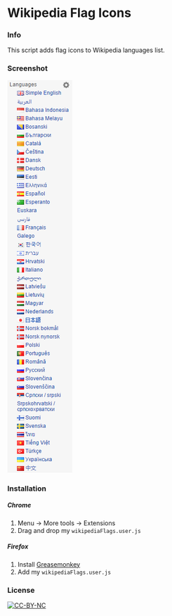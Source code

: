 # Wikipedia Flag Icons

### Info
This script adds flag icons to Wikipedia languages list.

### Screenshot
[![Screenshot](https://raw.githubusercontent.com/DavideViolante/Wikipedia-Flag-Icons/master/screenshot.png)](#)

### Installation
##### Chrome
1. Menu -> More tools -> Extensions
2. Drag and drop my `wikipediaFlags.user.js`

##### Firefox
1. Install [Greasemonkey](https://addons.mozilla.org/it/firefox/addon/greasemonkey/)
2. Add my `wikipediaFlags.user.js`

### License
[![CC-BY-NC](http://i.creativecommons.org/l/by-nc/3.0/88x31.png)](https://en.wikipedia.org/wiki/Creative_Commons_license)
